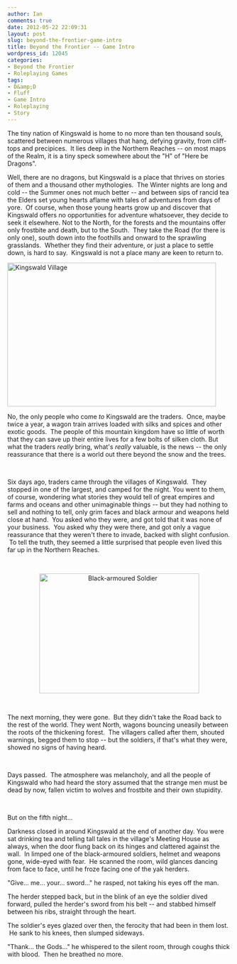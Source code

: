 ```yaml
---
author: Ian
comments: true
date: 2012-05-22 22:09:31
layout: post
slug: beyond-the-frontier-game-intro
title: Beyond the Frontier -- Game Intro
wordpress_id: 12045
categories:
- Beyond the Frontier
- Roleplaying Games
tags:
- D&amp;D
- Fluff
- Game Intro
- Roleplaying
- Story
---
```


The tiny nation of Kingswald is home to no more than ten thousand souls, scattered between numerous villages that hang, defying gravity, from cliff-tops and precipices.  It lies deep in the Northern Reaches -- on most maps of the Realm, it is a tiny speck somewhere about the "H" of "Here be Dragons".

Well, there are no dragons, but Kingswald is a place that thrives on stories of them and a thousand other mythologies.  The Winter nights are long and cold -- the Summer ones not much better -- and between sips of rancid tea the Elders set young hearts aflame with tales of adventures from days of yore.  Of course, when those young hearts grow up and discover that Kingswald offers no opportunities for adventure whatsoever, they decide to seek it elsewhere. Not to the North, for the forests and the mountains offer only frostbite and death, but to the South.  They take the Road (for there is only one), south down into the foothills and onward to the sprawling grasslands.  Whether they find their adventure, or just a place to settle down, is hard to say.  Kingswald is not a place many are keen to return to.

<a href="//files.ianrenton.com/sites/rpgs/449551.jpg"><img class="wp-image-12058 alignnone" title="Kingswald Village" src="//files.ianrenton.com/sites/rpgs/449551.jpg" alt="Kingswald Village" width="470" height="324" /></a>

No, the only people who come <em>to</em> Kingswald are the traders.  Once, maybe twice a year, a wagon train arrives loaded with silks and spices and other exotic goods.  The people of this mountain kingdom have so little of worth that they can save up their entire lives for a few bolts of silken cloth. But what the traders <em>really</em> bring, what's <em>really</em> valuable, is the news -- the only reassurance that there is a world out there beyond the snow and the trees.

&nbsp;

Six days ago, traders came through the villages of Kingswald.  They stopped in one of the largest, and camped for the night. You went to them, of course, wondering what stories they would tell of great empires and farms and oceans and other unimaginable things -- but they had nothing to sell and nothing to tell, only grim faces and black armour and weapons held close at hand.  You asked who they were, and got told that it was none of your business.  You asked why they were there, and got only a vague reassurance that they weren't there to invade, backed with slight confusion.  To tell the truth, they seemed a little surprised that people even lived this far up in the Northern Reaches.

&nbsp;
<p style="text-align: center;"><img class="aligncenter" title="Black-armoured Soldier" src="http://static.desktopnexus.com/thumbnails/45149-bigthumbnail.jpg" alt="Black-armoured Soldier" width="360" height="270" /></p>
&nbsp;

The next morning, they were gone.  But they didn't take the Road back to the rest of the world. They went North, wagons bouncing uneasily between the roots of the thickening forest.  The villagers called after them, shouted warnings, begged them to stop -- but the soldiers, if that's what they were, showed no signs of having heard.

&nbsp;

Days passed.  The atmosphere was melancholy, and all the people of Kingswald who had heard the story assumed that the strange men must be dead by now, fallen victim to wolves and frostbite and their own stupidity.

&nbsp;

But on the fifth night...

Darkness closed in around Kingswald at the end of another day. You were sat drinking tea and telling tall tales in the village's Meeting House as always, when the door flung back on its hinges and clattered against the wall.  In limped one of the black-armoured soldiers, helmet and weapons gone, wide-eyed with fear.  He scanned the room, wild glances dancing from face to face, until he froze facing one of the yak herders.

"Give... me... your... sword..." he rasped, not taking his eyes off the man.

The herder stepped back, but in the blink of an eye the soldier dived forward, pulled the herder's sword from his belt -- and stabbed himself between his ribs, straight through the heart.

The soldier's eyes glazed over then, the ferocity that had been in them lost.  He sank to his knees, then slumped sideways.

"Thank... the Gods..." he whispered to the silent room, through coughs thick with blood.  Then he breathed no more.